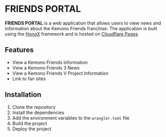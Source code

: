 # FRIENDS PORTAL

**FRIENDS PORTAL** is a web application that allows users to view news and information about the Kemono Friends franchise. The application is built using the [HonoX](https://github.com/honojs/honox) framework and is hosted on  [Cloudflare Pages](https://pages.cloudflare.com/).

## Features

- View a Kemono Friends information
- View a Kemono Friends 3 News
- View a Kemono Friends V Project Information
- Link to fan sites

## Installation

1. Clone the repository
2. Install the dependencies
3. Add the environment variables to the `wrangler.toml` file
4. Build the project
5. Deploy the project